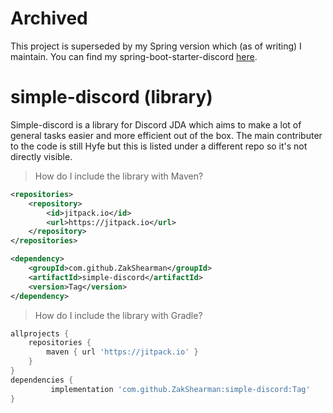 # Archived
This project is superseded by my Spring version which (as of writing) I maintain. You can find my spring-boot-starter-discord [here](https://github.com/ZakShearman/spring-boot-starter-discord).

# simple-discord (library)

Simple-discord is a library for Discord JDA which aims to make a lot of general tasks easier and more efficient out of the box.
The main contributer to the code is still Hyfe but this is listed under a different repo so it's not directly visible.

> How do I include the library with Maven?
```xml
<repositories>
    <repository>
        <id>jitpack.io</id>
        <url>https://jitpack.io</url>
    </repository>
</repositories>
```
```xml
<dependency>
    <groupId>com.github.ZakShearman</groupId>
    <artifactId>simple-discord</artifactId>
    <version>Tag</version>
</dependency>
  ```

> How do I include the library with Gradle?
```gradle
allprojects {
    repositories {
	    maven { url 'https://jitpack.io' }
    }
}
dependencies {
         implementation 'com.github.ZakShearman:simple-discord:Tag'
}
```
